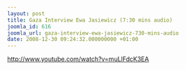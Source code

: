 ```yaml
---
layout: post
title: Gaza Interview Ewa Jasiewicz (7:30 mins audio)
joomla_id: 616
joomla_url: gaza-interview-ewa-jasiewicz-730-mins-audio
date: 2008-12-30 09:24:32.000000000 +01:00
---
```

<p><a href="http://www.youtube.com/watch?v=muLlFdcK3EA">http://www.youtube.com/watch?v=muLlFdcK3EA</a></p>
